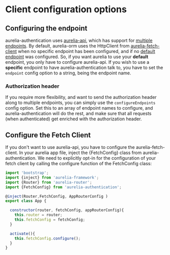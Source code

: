 # Client configuration options

## Configuring the endpoint

aurelia-authentication uses [aurelia-api](https://github.com/SpoonX/aurelia-api), which has support for [multiple endpoints](https://github.com/SpoonX/aurelia-api/blob/master/doc/getting-started.md#multiple-endpoints).
By default, aurelia-orm uses the HttpClient from [aurelia-fetch-client](https://github.com/aurelia/fetch-client) when no specific endpoint has been configured, and if no [default endpoint](https://github.com/SpoonX/aurelia-api/blob/master/doc/getting-started.md#default-endpoint) was configured.
So, if you want aurelia to use your **default** endpoint, you only have to configure aurelia-api.
If you wish to use a **specific** endpoint to have aurelia-authentication talk to, you have to set the `endpoint` config option to a string, being the endpoint name.

### Authorization header

If you require more flexibility, and want to send the authorization header along to multiple endpoints, you can simply use the `configureEndpoints` config option.
Set this to an array of endpoint names to configure, and aurelia-authentication will do the rest, and make sure that all requests (when authenticated) get enriched with the authorization header.

## Configure the Fetch Client

If you don't want to use aurelia-api, you have to configure the aurelia-fetch-client. In your aurelia app file, inject the {FetchConfig} class from aurelia-authentication. We need to explicitly opt-in for the configuration of your fetch client by calling the configure function of the FetchConfig class:

```js
import 'bootstrap';
import {inject} from 'aurelia-framework';
import {Router} from 'aurelia-router';
import {FetchConfig} from 'aurelia-authentication';

@inject(Router,FetchConfig, AppRouterConfig )
export class App {

  constructor(router, fetchConfig, appRouterConfig){
    this.router = router;
    this.fetchConfig = fetchConfig;
  }

  activate(){
    this.fetchConfig.configure();
  }
}
```
